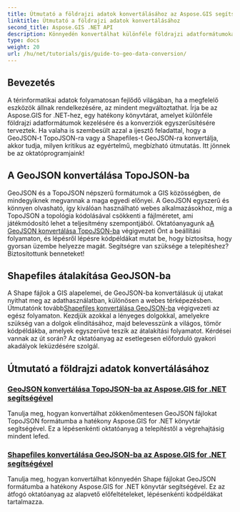 ```yaml
---
title: Útmutató a földrajzi adatok konvertálásához az Aspose.GIS segítségével .NET-hez
linktitle: Útmutató a földrajzi adatok konvertálásához
second_title: Aspose.GIS .NET API
description: Könnyedén konvertálhat különféle földrajzi adatformátumokat az Aspose.GIS for .NET segítségével. Fedezze fel a GeoJSON, TopoJSON és Shapefiles oktatóanyagainkat.
type: docs
weight: 20
url: /hu/net/tutorials/gis/guide-to-geo-data-conversion/
---
```

## Bevezetés

A térinformatikai adatok folyamatosan fejlődő világában, ha a megfelelő eszközök állnak rendelkezésére, az mindent megváltoztathat. Írja be az Aspose.GIS for .NET-hez, egy hatékony könyvtárat, amelyet különféle földrajzi adatformátumok kezelésére és a konverziók egyszerűsítésére terveztek. Ha valaha is szembesült azzal a ijesztő feladattal, hogy a GeoJSON-t TopoJSON-ra vagy a Shapefiles-t GeoJSON-ra konvertálja, akkor tudja, milyen kritikus az egyértelmű, megbízható útmutatás. Itt jönnek be az oktatóprogramjaink!

## A GeoJSON konvertálása TopoJSON-ba

 GeoJSON és a TopoJSON népszerű formátumok a GIS közösségben, de mindegyiknek megvannak a maga egyedi előnyei. A GeoJSON egyszerű és könnyen olvasható, így kiválóan használható webes alkalmazásokhoz, míg a TopoJSON a topológia kódolásával csökkenti a fájlméretet, ami játékmódosító lehet a teljesítmény szempontjából. Oktatóanyagunk a[A GeoJSON konvertálása TopoJSON-ba](./converting-geojson-to-topojson/) végigvezeti Önt a beállítási folyamaton, és lépésről lépésre kódpéldákat mutat be, hogy biztosítsa, hogy gyorsan üzembe helyezze magát. Segítségre van szüksége a telepítéshez? Biztosítottunk benneteket!

## Shapefiles átalakítása GeoJSON-ba

 A Shape fájlok a GIS alapelemei, de GeoJSON-ba konvertálásuk új utakat nyithat meg az adathasználatban, különösen a webes térképezésben. Útmutatónk tovább[Shapefiles konvertálása GeoJSON-ba](./converting-shapefile-to-geojson/) végigvezeti az egész folyamaton. Kezdjük azokkal a lényeges dolgokkal, amelyekre szükség van a dolgok elindításához, majd belevesszünk a világos, tömör kódpéldákba, amelyek egyszerűvé teszik az átalakítási folyamatot. Kérdései vannak az út során? Az oktatóanyag az esetlegesen előforduló gyakori akadályok leküzdésére szolgál.

## Útmutató a földrajzi adatok konvertálásához
### [GeoJSON konvertálása TopoJSON-ba az Aspose.GIS for .NET segítségével](./converting-geojson-to-topojson/)
Tanulja meg, hogyan konvertálhat zökkenőmentesen GeoJSON fájlokat TopoJSON formátumba a hatékony Aspose.GIS for .NET könyvtár segítségével. Ez a lépésenkénti oktatóanyag a telepítéstől a végrehajtásig mindent lefed.
### [Shapefiles konvertálása GeoJSON-ba az Aspose.GIS for .NET segítségével](./converting-shapefile-to-geojson/)
Tanulja meg, hogyan konvertálhat könnyedén Shape fájlokat GeoJSON formátumba a hatékony Aspose.GIS for .NET könyvtár segítségével. Ez az átfogó oktatóanyag az alapvető előfeltételeket, lépésenkénti kódpéldákat tartalmazza.